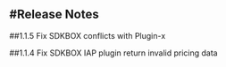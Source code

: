 #Release Notes
---

##1.1.5
Fix SDKBOX conflicts with Plugin-x

##1.1.4
Fix SDKBOX IAP plugin return invalid pricing data